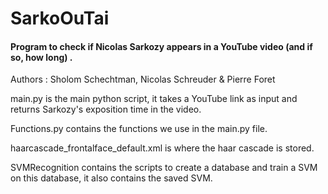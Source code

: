 # SarkoOuTai

#### Program to check if Nicolas Sarkozy appears in a YouTube video (and if so, how long) .


Authors : Sholom Schechtman, Nicolas Schreuder & Pierre Foret

main.py is the main python script, it takes a YouTube link as input and returns Sarkozy's exposition time in the video.

Functions.py contains the functions we use in the main.py file.

haarcascade_frontalface_default.xml is where the haar cascade is stored.

SVMRecognition contains the scripts to create a database and train a SVM on this database, it also contains the saved SVM.
